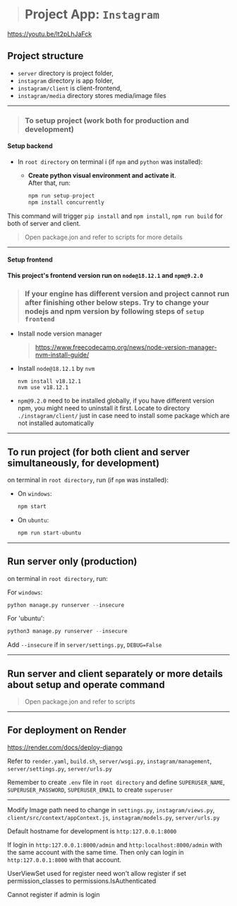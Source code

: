 > # Project App: `Instagram`

https://youtu.be/lt2pLhJaFck

## Project structure

- `server` directory is project folder,   
- `instagram` directory is app folder,   
- `instagram/client` is client-frontend,   
- `instagram/media` directory stores media/image files  

________________

> ### To setup project (work both for production and development)  


#### Setup backend
- In `root directory` on terminal i (if `npm` and `python` was installed):  
    - **Create python visual environment and activate it**.   
    After that, run:  

        ```js
        npm run setup-project
        npm install concurrently
        ```
This command will trigger `pip install` and `npm install`, `npm run build` for both of server and client.

> Open package.jon and refer to scripts for more details  

________________

#### Setup frontend
**This project's frontend version run on `node@18.12.1` and `npm@9.2.0`**  
> ### If your engine has different version and project cannot run after finishing other below steps. Try to change your nodejs and npm version by following steps of `setup frontend`

- Install node version manager  
    > https://www.freecodecamp.org/news/node-version-manager-nvm-install-guide/

- Install `node@18.12.1` by `nvm`   
    ```nodejs
    nvm install v18.12.1
    nvm use v18.12.1
    ```
- `npm@9.2.0` need to be installed globally, if you have different version npm, you might need to uninstall it first. 
Locate to directory `./instagram/client/` just in case need to install some package which are not installed automatically

_______________

## To run project (for both client and server simultaneously, for development)  

on terminal in `root directory`, run (if `npm` was installed):  

- On `windows`:
    ```js
    npm start
    ```

- On `ubuntu`:
    ```js
    npm run start-ubuntu
    ```
________________
## Run server only (production)

on terminal in `root directory`, run:  

For `windows`:  
```py
python manage.py runserver --insecure
```

For 'ubuntu':

```py
python3 manage.py runserver --insecure
```
Add `--insecure` if in `server/settings.py`, `DEBUG=False`

________________
## Run server and client separately or more details about setup and operate command

> Open package.jon and refer to scripts


________________
## For deployment on Render

https://render.com/docs/deploy-django

Refer to `render.yaml`, `build.sh`, `server/wsgi.py`, `instagram/management`, `server/settings.py`, `server/urls.py`

Remember to create `.env` file in `root directory` and define `SUPERUSER_NAME`, `SUPERUSER_PASSWORD`, `SUPERUSER_EMAIL` to create `superuser`  

_________

Modify Image path need to change in `settings.py`, `instagram/views.py`, `client/src/context/appContext.js`, `instagram/models.py`, `server/urls.py`  

  
Default hostname for development is `http:127.0.0.1:8000`  

If login in `http:127.0.0.1:8000/admin` and `http:localhost:8000/admin` with the same account with the same time. Then only can login in `http:127.0.0.1:8000` with that account.  

UserViewSet used for register need won't allow register if set permission_classes to permissions.IsAuthenticated  

Cannot register if admin is login  

